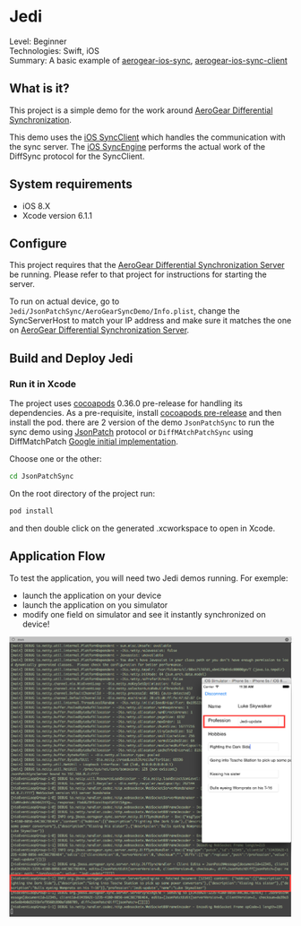Jedi
====
Level: Beginner  
Technologies: Swift, iOS  
Summary: A basic example of [aerogear-ios-sync](https://github.com/aerogear/aerogear-ios-sync), [aerogear-ios-sync-client](https://github.com/aerogear/aerogear-ios-sync-client)  

What is it?
-----------
This project is a simple demo for the work around [AeroGear Differential Synchronization](https://github.com/aerogear/aerogear-sync-server).

This demo uses the [iOS SyncClient](https://github.com/aerogear/aerogear-ios-sync-client) which handles the communication with the sync server. 
The [iOS SyncEngine](https://github.com/aerogear/aerogear-ios-sync) performs the actual work of the DiffSync protocol for the SyncClient.

System requirements
-------------------
- iOS 8.X
- Xcode version 6.1.1

Configure
---------

This project requires that the [AeroGear Differential Synchronization Server](https://github.com/aerogear/aerogear-sync-server/tree/master/server/server-netty) be running. Please refer to that project for instructions for starting the server.

To run on actual device, go to ```Jedi/JsonPatchSync/AeroGearSyncDemo/Info.plist```, change the SyncServerHost to match your IP address and make sure it matches the one on [AeroGear Differential Synchronization Server](https://github.com/aerogear/aerogear-sync-server/tree/master/server/server-netty).

Build and Deploy Jedi
---------------------

### Run it in Xcode

The project uses [cocoapods](http://cocoapods.org) 0.36.0 pre-release for handling its dependencies. As a pre-requisite, install [cocoapods pre-release](http://blog.cocoapods.org/Pod-Authors-Guide-to-CocoaPods-Frameworks/) and then install the pod. 
there are 2 version of the demo ```JsonPatchSync``` to run the sync demo using [JsonPatch](https://tools.ietf.org/html/rfc6902) protocol or ```DiffMAtchPatchSync``` using DiffMatchPatch [Google initial implementation](https://github.com/JanX2/google-diff-match-patch).

Choose one or the other:

```bash
cd JsonPatchSync
```

On the root directory of the project run:

```bash
pod install
```

and then double click on the generated .xcworkspace to open in Xcode.

Application Flow
----------------

To test the application, you will need two Jedi demos running. For exemple:
- launch the application on your device
- launch the application on you simulator
- modify one field on simulator and see it instantly synchronized on device!

![import](Jedi.png)

